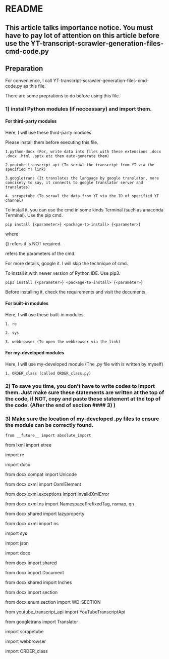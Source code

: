 # README
## This article talks importance notice. You must have to pay lot of attention on this article before use the YT-transcript-scrawler-generation-files-cmd-code.py
## Preparation
For convenience, I call YT-transcript-scrawler-generation-files-cmd-code.py as this file.

There are some preprations to do before using this file.

### 1) install Python modules (if neccessary) and import them.

#### For third-party modules

Here, I will use these third-party modules. 

Please install them before executing this file.

    1.python-docx (For, write data into files with these extensions .docx .docx .html .pptx etc then auto-generate them)

    2.youtube_transcript_api (To scrawl the transcript from YT via the specified YT link)

    3.googletrans (It translates the language by google translator, more concisely to say, it connects to google translator server and translates)

    4. scrapetube (To scrawl the data from YT via the ID of specified YT channel)

To install it, you can use the cmd in some kinds Terminal (such as anaconda Terminal). Use the pip cmd.
  
    pip install {<parameter>} <package-to-install> {<parameter>}

where 
  
  {} refers it is NOT required.
  
  <parameter> refers the parameters of the cmd.
    
  For more details, google it. I will skip the technique of cmd.

To install it with newer version of Python IDE. Use pip3.
    
    pip3 install {<parameter>} <package-to-install> {<parameter>}
  
Before installing it, check the requirements and visit the documents.

#### For built-in modules
    
Here, I will use these built-in modules. 
    
    1. re
    
    2. sys
    
    3. webbrowser (To open the webbrowser via the link)
    
#### For my-developed modules
    
Here, I will use my-developed module (The .py file with is written by myself)
    
    1. ORDER_class (called ORDER_class.py)

    
### 2) To save you time, you don't have to write codes to import them. Just make sure these statements are written at the top of the code, if NOT, copy and paste these statement at the top of the code. (After the end of section #### 3) )
    
### 3) Make sure the location of my-developed .py files to ensure the module can be correctly found.

    
    
    from __future__ import absolute_import

from lxml import etree

import re

import docx

from docx.compat import Unicode
    
from docx.oxml import OxmlElement
    
from docx.oxml.exceptions import InvalidXmlError
    
from docx.oxml.ns import NamespacePrefixedTag, nsmap, qn
    
from docx.shared import lazyproperty

from docx.oxml import ns

import sys

import json

import docx

from docx import shared

from docx import Document

from docx.shared import Inches

from docx import section

from docx.enum.section import WD_SECTION

from youtube_transcript_api import YouTubeTranscriptApi

from googletrans import Translator

import scrapetube

import webbrowser

import ORDER_class
